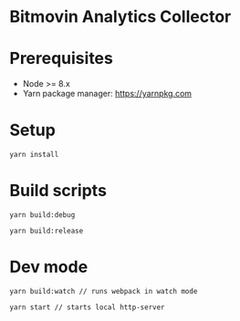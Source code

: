 # Bitmovin Analytics Collector

# Prerequisites

* Node >= 8.x
* Yarn package manager: https://yarnpkg.com

# Setup

```
yarn install
```

# Build scripts

```
yarn build:debug
```

```
yarn build:release
```

# Dev mode

```
yarn build:watch // runs webpack in watch mode
```

```
yarn start // starts local http-server
```
